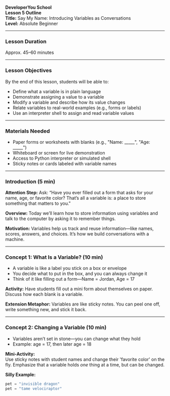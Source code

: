 **DeveloperYou School**  
**Lesson 5 Outline**  
**Title:** Say My Name: Introducing Variables as Conversations  
**Level:** Absolute Beginner

---

### Lesson Duration
Approx. 45–60 minutes

---

### Lesson Objectives
By the end of this lesson, students will be able to:

- Define what a variable is in plain language
- Demonstrate assigning a value to a variable
- Modify a variable and describe how its value changes
- Relate variables to real-world examples (e.g., forms or labels)
- Use an interpreter shell to assign and read variable values

---

### Materials Needed
- Paper forms or worksheets with blanks (e.g., "Name: _____", "Age: _____")
- Whiteboard or screen for live demonstration
- Access to Python interpreter or simulated shell
- Sticky notes or cards labeled with variable names

---

### Introduction (5 min)
**Attention Step:** Ask: “Have you ever filled out a form that asks for your name, age, or favorite color? That’s all a variable is: a place to store something that matters to you."

**Overview:** Today we’ll learn how to store information using variables and talk to the computer by asking it to remember things.

**Motivation:** Variables help us track and reuse information—like names, scores, answers, and choices. It’s how we build conversations with a machine.

---

### Concept 1: What Is a Variable? (10 min)
- A variable is like a label you stick on a box or envelope
- You decide what to put in the box, and you can always change it
- Think of it like filling out a form—Name = Jordan, Age = 17

**Activity:** Have students fill out a mini form about themselves on paper. Discuss how each blank is a variable.

**Extension Metaphor:** Variables are like sticky notes. You can peel one off, write something new, and stick it back.

---

### Concept 2: Changing a Variable (10 min)
- Variables aren’t set in stone—you can change what they hold
- Example: age = 17, then later age = 18

**Mini-Activity:**  
Use sticky notes with student names and change their 'favorite color' on the fly. Emphasize that a variable holds *one* thing at a time, but can be changed.

**Silly Example:**
```python
pet = "invisible dragon"
pet = "tame velociraptor"
